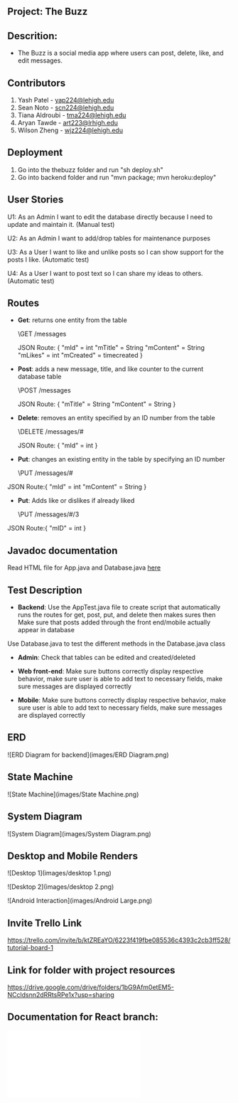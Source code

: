 ## Project: The Buzz

## Descrition:
- The Buzz is a social media app where users can post, delete, like, and edit messages. 

## Contributors
1. Yash Patel - yap224@lehigh.edu
2. Sean Noto - scn224@lehigh.edu
3. Tiana Aldroubi - tma224@lehigh.edu
4. Aryan Tawde - art223@lrhigh.edu
4. Wilson Zheng - wjz224@lehigh.edu

## Deployment
1. Go into the thebuzz folder and run "sh deploy.sh"
2. Go into backend folder and run "mvn package; mvn heroku:deploy"


## User Stories

U1: As an Admin I want to edit the database directly because I need to update and maintain it. (Manual test)

U2: As an Admin I want to add/drop tables for maintenance purposes

U3: As a User I want to like and unlike posts so I can show support for the posts I like. (Automatic test)

U4: As a User I want to post text so I can share my ideas to others. (Automatic test)


## Routes
- __Get__: returns one entity from the table

  \GET /messages 

  JSON Route: {
    "mId" = int
    "mTitle" = String
    "mContent" = String
    "mLikes" = int
    "mCreated" = timecreated
  }

- __Post__: adds a new message, title, and like counter to the current database table

  \POST /messages

  JSON Route: {
    "mTitle" = String
    "mContent" = String
  }

- __Delete__: removes an entity specified by an ID number from the table

  \DELETE /messages/#

  JSON Route: {
    "mId" = int
  }

- __Put__: changes an existing entity in the table by specifying an ID number

  \PUT /messages/#

JSON Route:{
  "mId" = int
  "mContent" = String
}

- __Put__: Adds like or dislikes if already liked

  \PUT /messages/#/3

JSON Route:{
  "mID" = int
}

## Javadoc documentation
Read HTML file for App.java and Database.java [here](./backend\src\main\java\edu\lehigh\cse216\yap224\backend\JavadocHTMLFiles\index-all.html) 

  
## Test Description
- __Backend__: Use the AppTest.java file to create script that automatically runs the routes for get, post, put, and delete then makes sures then Make sure that posts added through the front end/mobile actually appear in database

Use Database.java to test the different methods in the Database.java class

- __Admin__: Check that tables can be edited and created/deleted

- __Web front-end__: Make sure buttons correctly display respective behavior, make sure user is able to add text to necessary fields, make sure messages are displayed correctly


- __Mobile__: Make sure buttons correctly display respective behavior, make sure user is able to add text to necessary fields, make sure messages are displayed correctly


## ERD

![ERD Diagram for backend](images/ERD Diagram.png)

## State Machine

![State Machine](images/State Machine.png)

## System Diagram

![System Diagram](images/System Diagram.png)

## Desktop and Mobile Renders

![Desktop 1](images/desktop 1.png)

![Desktop 2](images/desktop 2.png)

![Android Interaction](images/Android Large.png)

## Invite Trello Link 
 https://trello.com/invite/b/ktZREaYO/6223f419fbe085536c4393c2cb3ff528/tutorial-board-1
 
## Link for folder with project resources
https://drive.google.com/drive/folders/1bG9Afm0etEM5-NCcldsnn2dRRtsRPe1x?usp=sharing

## Documentation for React branch:
![React Documentatin](thebuzz/docs/index.html)
